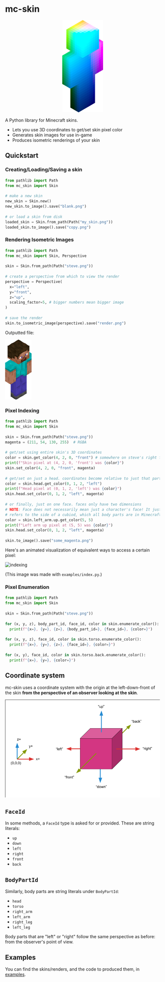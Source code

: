 # mc-skin

<p align="center">
  <img src="./examples/render/lab_space.png" alt="isometric render" height=300>
</p>

A Python library for Minecraft skins.

- Lets you use 3D coordinates to get/set skin pixel color
- Generates skin images for use in-game
- Produces isometric renderings of your skin

## Quickstart

### Creating/Loading/Saving a skin

```python
from pathlib import Path
from mc_skin import Skin

# make a new skin
new_skin = Skin.new()
new_skin.to_image().save("blank.png")

# or load a skin from disk
loaded_skin = Skin.from_path(Path("my_skin.png"))
loaded_skin.to_image().save("copy.png")
```

### Rendering Isometric Images

```python
from pathlib import Path
from mc_skin import Skin, Perspective

skin = Skin.from_path(Path("steve.png"))

# create a perspective from which to view the render
perspective = Perspective(
  x="left",
  y="front",
  z="up",
  scaling_factor=5, # bigger numbers mean bigger image
)

# save the render
skin.to_isometric_image(perspective).save("render.png")
```

Outputted file:

![outputted file](./docs/steve-render.png)

### Pixel Indexing

```python
from pathlib import Path
from mc_skin import Skin

skin = Skin.from_path(Path("steve.png"))
magenta = (211, 54, 130, 255)  # RGBA

# get/set using entire skin's 3D coordinates
color = skin.get_color(4, 2, 0, "front") # somewhere on steve's right foot
print(f"Skin pixel at (4, 2, 0, 'front') was {color}")
skin.set_color(4, 2, 0, "front", magenta)

# get/set on just a head. coordinates become relative to just that part
color = skin.head.get_color(0, 1, 2, "left")
print(f"Head pixel at (0, 1, 2, 'left') was {color}")
skin.head.set_color(0, 1, 2, "left", magenta)

# or finally, just on one face. faces only have two dimensions
# NOTE: Face does not necessarily mean just a character's face! It just
# refers to the side of a cubiod, which all body parts are in Minecraft
color = skin.left_arm.up.get_color(5, 5)
print(f"Left arm up pixel at (5, 5) was {color}")
skin.head.set_color(0, 1, 2, "left", magenta)

skin.to_image().save("some_magenta.png")
```

Here's an animated visualization of equivalent ways to access a certain pixel:

![indexing](examples/render/steve-index.gif)

(This image was made with `examples/index.py`.)

### Pixel Enumeration

```python
from pathlib import Path
from mc_skin import Skin

skin = Skin.from_path(Path("steve.png"))

for (x, y, z), body_part_id, face_id, color in skin.enumerate_color():
  print(f"{x=}, {y=}, {z=}, {body_part_id=}, {face_id=}, {color=}")

for (x, y, z), face_id, color in skin.torso.enumerate_color():
  print(f"{x=}, {y=}, {z=}, {face_id=}, {color=}")

for (x, y), face_id, color in skin.torso.back.enumerate_color():
  print(f"{x=}, {y=}, {color=}")
```

## Coordinate system

mc-skin uses a coordinate system with the origin at the left-down-front of the
skin **from the perspective of an observer looking at the skin**.

![coordinate system](./docs/coordsys.png)

## `FaceId`

In some methods, a `FaceId` type is asked for or provided. These are string literals:

- `up`
- `down`
- `left`
- `right`
- `front`
- `back`

## `BodyPartId`

Similarly, body parts are string literals under `BodyPartId`:

- `head`
- `torso`
- `right_arm`
- `left_arm`
- `right_leg`
- `left_leg`

Body parts that are "left" or "right" follow the same perspective as before: from the observer's point of view.

## Examples

You can find the skins/renders, and the code to produced them, in
[examples](examples/skins).
